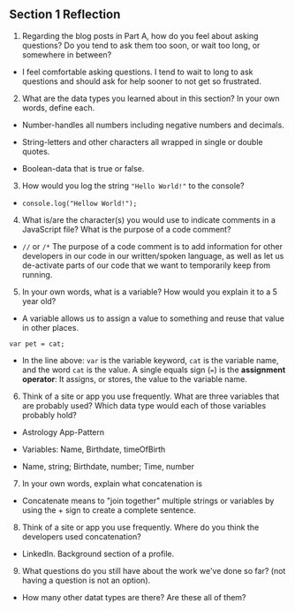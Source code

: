 ## Section 1 Reflection

1. Regarding the blog posts in Part A, how do you feel about asking questions? Do you tend to ask them too soon, or wait too long, or somewhere in between?

* I feel comfortable asking questions. I tend to wait to long to ask questions and should ask for help sooner to not get so frustrated.

2. What are the data types you learned about in this section? In your own words, define each.

* Number-handles all numbers including negative numbers and decimals.

* String-letters and other characters all wrapped in single or double quotes.

* Boolean-data that is true or false.

3. How would you log the string `"Hello World!"` to the console?

* `console.log("Hellow World!");`

4. What is/are the character(s) you would use to indicate comments in a JavaScript file? What is the purpose of a code comment?

* `//` or `/*` The purpose of a code comment is to add information for other developers in our code in our written/spoken language, as well as let us de-activate parts of our code that we want to temporarily keep from running.

5. In your own words, what is a variable? How would you explain it to a 5 year old?

* A variable allows us to assign a value to something and reuse that value in other places.

`var pet = cat;`

* In the line above: `var` is the variable keyword, `cat` is the variable name, and the word `cat` is the value. A single equals sign (`=`) is the **assignment operator**: It assigns, or stores, the value to the variable name.

6. Think of a site or app you use frequently. What are three variables that are probably used? Which data type would each of those variables probably hold?

* Astrology App-Pattern

* Variables: Name, Birthdate, timeOfBirth

* Name, string; Birthdate, number; Time, number

7. In your own words, explain what concatenation is

* Concatenate means to "join together" multiple strings or variables by using the + sign to create a complete sentence.

8. Think of a site or app you use frequently. Where do you think the developers used concatenation?

* LinkedIn. Background section of a profile.

9. What questions do you still have about the work we've done so far? (not having a question is not an option).

* How many other datat types are there? Are these all of them?
